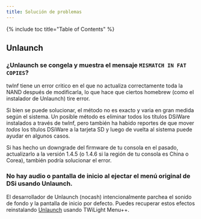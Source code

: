```yaml
---
title: Solución de problemas
---
```


{% include toc title="Table of Contents" %}

## Unlaunch
### ¿Unlaunch se congela y muestra el mensaje `MISMATCH IN FAT COPIES`?
twlnf tiene un error critico en el que no actualiza correctamente toda la NAND después de modificarla, lo que hace que ciertos homebrew (como el instalador de Unlaunch) tire error.

Si bien se puede solucionar, el método no es exacto y varia en gran medida según el sistema. Un posible método es eliminar todos los títulos DSiWare instalados a través de twlnf, pero también ha habido reportes de que mover *todos* los títulos DSiWare a la tarjeta SD y luego de vuelta al sistema puede ayudar en algunos casos.

Si has hecho un downgrade del firmware de tu consola en el pasado, actualizarlo a la versión 1.4.5 (o 1.4.6 si la región de tu consola es China o Corea), también podría solucionar el error.

### No hay audio o pantalla de inicio al ejectar el menú original de DSi usando Unlaunch.

El desarrollador de Unlaunch (nocash) intencionalmente parchea el sonido de fondo y la pantalla de inicio por defecto. Puedes recuperar estos efectos reinstalando [Unlaunch](/installing-unlaunch) usando TWiLight Menu++.
